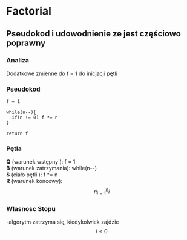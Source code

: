# Factorial
## Pseudokod i udowodnienie ze jest częściowo poprawny
### Analiza
Dodatkowe zmienne do f = 1 do inicjacji pętli

### Pseudokod
```
f = 1

while(n--){
  if(n != 0) f *= n
}

return f
```
### Pętla
**Q** (warunek wstępny ): f = 1  
**B** (warunek zatrzymania): while(n--)  
**S** (ciało pętli ): f *= n  
**R** (warunek końcowy): $$\pi_{i=1}^{n}i$$

### Wlasnosc Stopu
-algorytm zatrzyma się, kiedykolwiek zajdzie $$i \leq 0$$
